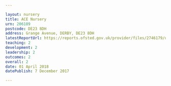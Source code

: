 ```yaml
---

layout: nursery
title: ACE Nursery
urn: 206189
postcode: DE23 8DH
address: Grange Avenue, DERBY, DE23 8DH
latestReportUrl: https://reports.ofsted.gov.uk/provider/files/2746179/urn/206189.pdf
teaching: 2
development: 2
leadership: 2
outcomes: 2
overall: 2
date: 01 April 2018 
datePublish: 7 December 2017

---
```

